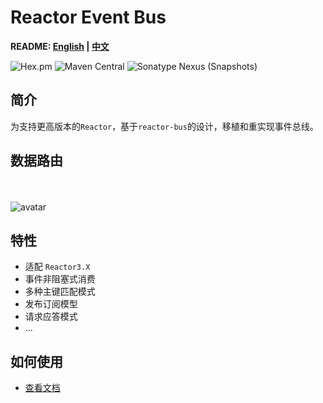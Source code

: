 # Reactor Event Bus

**README: [English](https://gitlab.yanzx-dev.cn/reactor/reactor-event-bus/blob/master/README.md) | [中文](https://gitlab.yanzx-dev.cn/reactor/reactor-event-bus/blob/master/README-zh.md)**

![Hex.pm](https://img.shields.io/hexpm/l/plug.svg?color=green)
![Maven Central](https://img.shields.io/maven-central/v/com.github.virtualcry/reactor-event-bus.svg)
![Sonatype Nexus (Snapshots)](https://img.shields.io/nexus/snapshots/https/oss.sonatype.org/com.github.virtualcry/reactor-event-bus.svg)

## 简介
为支持更高版本的`Reactor`，基于`reactor-bus`的设计，移植和重实现事件总线。

## 数据路由 
<br><br>
![avatar](https://gitlab.yanzx-dev.cn/reactor/reactor-event-bus/raw/master/images/data-routing.svg)

## 特性
* 适配 `Reactor3.X`
* 事件非阻塞式消费
* 多种主键匹配模式
* 发布订阅模型
* 请求应答模式
* ...

## 如何使用
* [查看文档](https://gitlab.yanzx-dev.cn/reactor/reactor-event-bus/wikis/home "查看文档")